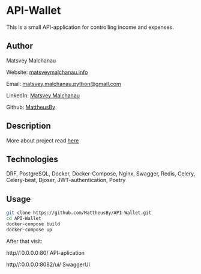 # API-Wallet

This is a small API-application for controlling income and expenses. 

## Author

Matsvey Malchanau

Website: [matsveymalchanau.info](http://matsveymalchanau.info/)

Email: matsvey.malchanau.python@gmail.com

LinkedIn: [Matsvey Malchanau](https://www.linkedin.com/in/matsvey-malchanau/)

Github: [MattheusBy](https://github.com/MattheusBy)

## Description

More about project read [here](http://matsveymalchanau.info/apiwallet)

## Technologies

DRF, PostgreSQL, Docker, Docker-Compose, Nginx, Swagger, Redis, Celery, Celery-beat, Djoser, JWT-authentication, Poetry

## Usage
```bash
git clone https://github.com/MattheusBy/API-Wallet.git
cd API-Wallet
docker-compose build
docker-compose up
```
After that visit:

http//:0.0.0.0:80/     API-aplication 

http//:0.0.0.0:8082/ui/    SwaggerUI

